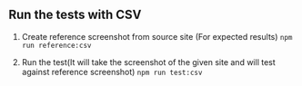 ## Run the tests with CSV

1. Create reference screenshot from source site (For expected results)
   `npm run reference:csv`

2. Run the test(It will take the screenshot of the given site and will test against reference screenshot)
   `npm run test:csv`
